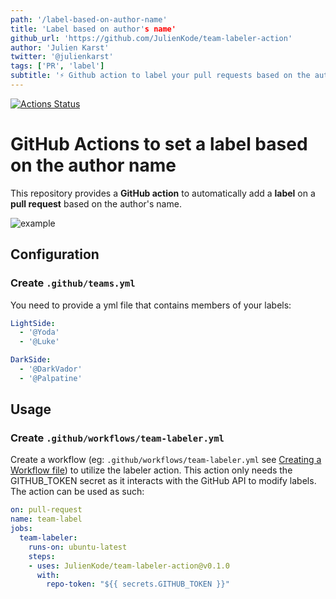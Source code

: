 ```yaml
---
path: '/label-based-on-author-name'
title: 'Label based on author's name'
github_url: 'https://github.com/JulienKode/team-labeler-action'
author: 'Julien Karst'
twitter: '@julienkarst'
tags: ['PR', 'label']
subtitle: '⚡️ Github action to label your pull requests based on the author name ⚡️'
---
```


[![Actions Status](https://github.com/JulienKode/team-labeler-action/workflows/build-test/badge.svg)](https://github.com/JulienKode/team-labeler-action/actions)

# GitHub Actions to set a label based on the author name

This repository provides a **GitHub action** to automatically add a **label** on a **pull request** based on the author's name.

![example](https://github.com/JulienKode/team-labeler-action/assets/example.png)

## Configuration

### Create `.github/teams.yml`

You need to provide a yml file that contains members of your labels:

```yaml
LightSide:
  - '@Yoda'
  - '@Luke'

DarkSide:
  - '@DarkVador'
  - '@Palpatine'
```

## Usage

### Create `.github/workflows/team-labeler.yml`

Create a workflow (eg: `.github/workflows/team-labeler.yml` see [Creating a Workflow file](https://help.github.com/en/articles/configuring-a-workflow#creating-a-workflow-file)) to utilize the labeler action.
This action only needs the GITHUB_TOKEN secret as it interacts with the GitHub API to modify labels. The action can be used as such:

```yaml
on: pull-request
name: team-label
jobs:
  team-labeler:
    runs-on: ubuntu-latest
    steps:
    - uses: JulienKode/team-labeler-action@v0.1.0
      with:
        repo-token: "${{ secrets.GITHUB_TOKEN }}"
```
